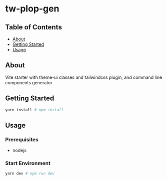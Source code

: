 # tw-plop-gen

## Table of Contents

- [About](#about)
- [Getting Started](#getting_started)
- [Usage](#usage)

## About <a name = "about"></a>

Vite starter with theme-ui classes and tailwindcss plugin, and command line components generator

## Getting Started <a name = "getting_started"></a>

```bash
yarn install # npm install
```

## Usage <a name = "usage"></a>

### Prerequisites

- nodejs

### Start Environment

```bash
yarn dev # npm run dev
```
